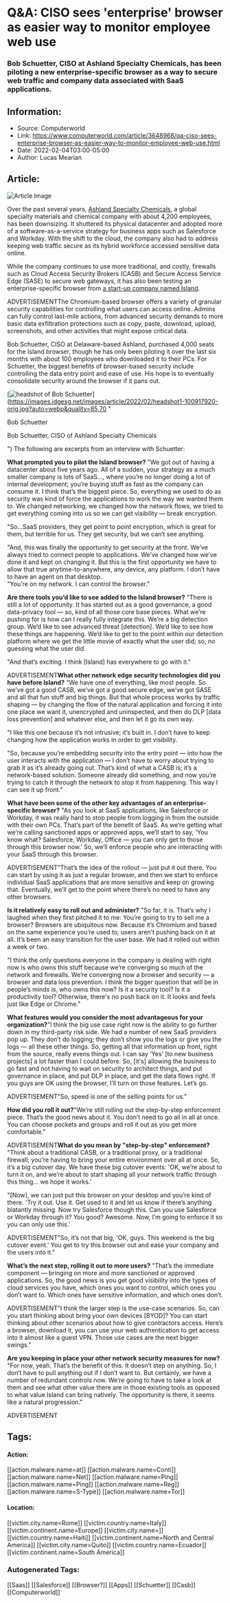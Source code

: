 # Q&A: CISO sees 'enterprise' browser as easier way to monitor employee web use
### Bob Schuetter, CISO at Ashland Specialty Chemicals, has been piloting a new enterprise-specific browser as a way to secure web traffic and company data associated with SaaS applications.

## Information:
+ Source: Computerworld
+ Link: https://www.computerworld.com/article/3648968/qa-ciso-sees-enterprise-browser-as-easier-way-to-monitor-employee-web-use.html
+ Date: 2022-02-04T03:00-05:00
+ Author: Lucas Mearian


## Article:
![Article Image](https://images.idgesg.net/images/article/2019/11/cso_browser_security_by_thinkstock_497418668_1200x800-100817200-large.jpg?auto=webp&quality=85,70)

Over the past several years, [Ashland Specialty Chemicals](https://www.ashland.com/), a global specialty materials and chemical company with about 4,200 employees, has been downsizing. It shuttered its physical datacenter and adopted more of a software-as-a-service strategy for business apps such as Salesforce and Workday. With the shift to the cloud, the company also had to address keeping web traffic secure as its hybrid workforce accessed sensitive data online.

While the company continues to use more traditional, and costly, firewalls such as Cloud Access Security Brokers (CASB) and Secure Access Service Edge (SASE) to secure web gateways, it has also been testing an enterprise-specific browser from [a start-up company named Island](https://www.computerworld.com/article/3648597/start-up-emerges-with-an-enterprise-browser.html). 

ADVERTISEMENTThe Chromium-based browser offers a variety of granular security capabilities for controlling what users can access online. Admins can fully control last-mile actions, from advanced security demands to more basic data exfiltration protections such as copy, paste, download, upload, screenshots, and other activities that might expose critical data.

Bob Schuetter, CISO at Delaware-based Ashland, purchased 4,000 seats for the Island browser, though he has only been piloting it over the last six months with about 100 employees who downloaded it to their PCs. For Schuetter, the biggest benefits of browser-based security include controlling the data entry point and ease of use. His hope is to eventually consolidate security around the browser if it pans out.

[![headshot of Bob Schuetter](https://images.idgesg.net/images/article/2022/02/headshot1-100917920-small.jpg?auto=webp&quality=85,70)](https://images.idgesg.net/images/article/2022/02/headshot1-100917920-orig.jpg?auto=webp&quality=85,70 "<div class='credit'>Bob Schuetter</div>
<p>Bob Schuetter, CISO of Ashland Specialty Chemicals</p>
")
The following are excerpts from an interview with Schuetter: 

**What prompted you to pilot the Island browser?** "We got out of having a datacenter about five years ago. All of a sudden, your strategy as a much smaller company is lots of SaaS..., where you’re no longer doing a lot of internal development; you’re buying stuff as fast as the company can consume it. I think that’s the biggest piece. So, everything we used to do as security was kind of force the applications to work the way we wanted them to. We changed networking, we changed how the network flows, we tried to get everything coming into us so we can get visibility — break encryption.

"So...SaaS providers, they get point to point encryption, which is great for them, but terrible for us. They get security, but we can’t see anything.

"And, this was finally the opportunity to get security at the front. We’ve always tried to connect people to applications. We’ve changed how we’ve done it and kept on changing it. But this is the first opportunity we have to allow that true anytime-to-anywhere, any device, any platform. I don’t have to have an agent on that desktop.   
"You’re on my network. I can control the browser."

 **Are there tools you’d like to see added to the Island browser?** "There is still a lot of opportunity. It has started out as a good governance, a good data-privacy tool — so, kind of all those core base pieces. What we’re pushing for is how can I really fully integrate this. We’re a big detection group. We’d like to see advanced threat [detection]. We’d like to see how these things are happening. We’d like to get to the point within our detection platform where we get the little movie of exactly what the user did; so, no guessing what the user did.

"And that’s exciting. I think [Island] has everywhere to go with it."

ADVERTISEMENT**What other network edge security technologies did you have before Island?** "We have one of everything, like most people. So we’ve got a good CASB, we’ve got a good secure edge, we’ve got SASE and all that fun stuff and big things. But that whole process works by traffic shaping — by changing the flow of the natural application and forcing it into one place we want it, unencrypted and uninspected, and then do DLP [data loss prevention] and whatever else, and then let it go its own way.

"I like this one because it’s not intrusive; it’s built in. I don’t have to keep changing how the application works in order to get visibility.

"So, because you’re embedding security into the entry point — into how the user interacts with the application — I don’t have to worry about trying to grab it as it’s already going out. That’s kind of what a CASB is; it’s a network-based solution. Someone already did something, and now you’re trying to catch it through the network to stop it from happening. This way I can see it up front."

**What have been some of the other key advantages of an enterprise-specific browser?** "As you look at SaaS applications, like Salesforce or Workday, it was really hard to stop people from logging in from the outside with their own PCs. That’s part of the benefit of SaaS. As we’re getting what we’re calling sanctioned apps or approved apps, we’ll start to say, 'You know what? Salesforce, Workday, Office — you can only get to those through this browser now.' So, we’ll enforce people who are interacting with your SaaS through this browser.

ADVERTISEMENT"That’s the idea of the rollout — just put it out there. You can start by using it as just a regular browser, and then we start to enforce individual SaaS applications that are more sensitive and keep on growing that. Eventually, we’ll get to the point where there’s no need to have any other browsers.

**Is it relatively easy to roll out and administer?** "So far, it is. That’s why I laughed when they first pitched it to me: You’re going to try to sell me a browser? Browsers are ubiquitous now. Because it’s Chromium and based on the same experience you’re used to, users aren’t pushing back on it at all. It’s been an easy transition for the user base. We had it rolled out within a week or two.

"I think the only questions everyone in the company is dealing with right now is who owns this stuff because we’re converging so much of the network and firewalls. We’re converging now a browser and security — a browser and data loss prevention. I think the bigger question that will be in people’s minds is, who owns this now? Is it a security tool? Is it a productivity tool? Otherwise, there's no push back on it. It looks and feels just like Edge or Chrome."

**What features would you consider the most advantageous for your organization?**"I think the big use case right now is the ability to go further down in my third-party risk side. We had a number of new SaaS providers pop up. They don’t do logging; they don’t show you the logs or give you the logs — all these other things. So, getting all that information up front, right from the source, really evens things out. I can say ‘Yes’ [to new business projects] a lot faster than I could before. So, [it's] allowing the business to go fast and not having to wait on security to architect things, and put governance in place, and put DLP in place, and get the data flows right. If you guys are OK using the browser, I’ll turn on those features. Let’s go.

ADVERTISEMENT"So, speed is one of the selling points for us."

**How did you roll it out?**"We’re still rolling out the step-by-step enforcement piece. That’s the good news about it. You don’t need to go all in all at once. You can choose pockets and groups and roll it out as you get more comfortable."

ADVERTISEMENT**What do you mean by "step-by-step" enforcement?** "Think about a traditional CASB, or a traditional proxy, or a traditional firewall; you’re having to bring your entire environment over all at once. So, it’s a big cutover day. We have these big cutover events: 'OK, we’re about to turn it on, and we’re about to start shaping all your network traffic through this thing… we hope it works.'

"[Now], we can just put this browser on your desktop and you’re kind of there. 'Try it out. Use it. Get used to it and let us know if there’s anything blatantly missing. Now try Salesforce though this. Can you use Salesforce or Workday through it? You good? Awesome. Now, I’m going to enforce it so you can only use this.'

ADVERTISEMENT"So, it’s not that big, 'OK, guys. This weekend is the big cutover event.' You get to try this browser out and ease your company and the users into it."

**What’s the next step, rolling it out to more users?** "That’s the immediate component — bringing on more and more sanctioned or approved applications. So, the good news is you get good visibility into the types of cloud services you have, which ones you want to control, which ones you don’t want to. Which ones have sensitive information, and which ones don’t.

ADVERTISEMENT"I think the larger step is the use-case scenarios. So, can you start thinking about bring your own devices [BYOD]? You can start thinking about other scenarios about how to give contractors access. Here’s a browser, download it, you can use your web authentication to get access into it almost like a guest VPN. Those use cases are the next bigger swings."

**Are you keeping in place your other network security measures for now?** "For now, yeah. That’s the benefit of this. It doesn’t step on anything. So, I don’t have to pull anything out if I don’t want to. But certainly, we have a number of redundant controls now. We’re going to have to take a look at them and see what other value there are in those existing tools as opposed to what value Island can bring natively. The opportunity is there, it seems like a natural progression."

ADVERTISEMENT



## Tags:

#### Action:
[[action.malware.name=at]] [[action.malware.name=Conti]] [[action.malware.name=Net]] [[action.malware.name=Ping]] [[action.malware.name=Ping]] [[action.malware.name=Reg]] [[action.malware.name=S-Type]] [[action.malware.name=Tor]]

#### Location:
[[victim.city.name=Rome]] [[victim.country.name=Italy]] [[victim.continent.name=Europe]] [[victim.city.name=]] [[victim.country.name=Haiti]] [[victim.continent.name=North and Central America]] [[victim.city.name=Quito]] [[victim.country.name=Ecuador]] [[victim.continent.name=South America]]

### Autogenerated Tags:
[[Saas]] [[Salesforce]] [[Browser?]] [[Apps]] [[Schuetter]] [[Casb]] [[Computerworld]]


